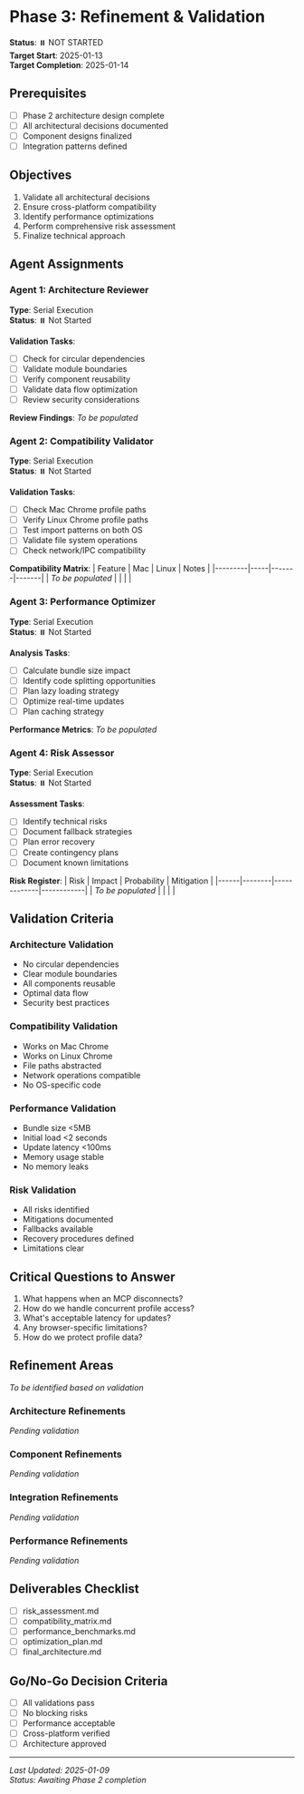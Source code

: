 # Phase 3: Refinement & Validation

**Status**: ⏸️ NOT STARTED  
**Target Start**: 2025-01-13  
**Target Completion**: 2025-01-14  

## Prerequisites
- [ ] Phase 2 architecture design complete
- [ ] All architectural decisions documented
- [ ] Component designs finalized
- [ ] Integration patterns defined

## Objectives
1. Validate all architectural decisions
2. Ensure cross-platform compatibility
3. Identify performance optimizations
4. Perform comprehensive risk assessment
5. Finalize technical approach

## Agent Assignments

### Agent 1: Architecture Reviewer
**Type**: Serial Execution  
**Status**: ⏸️ Not Started  

**Validation Tasks**:
- [ ] Check for circular dependencies
- [ ] Validate module boundaries
- [ ] Verify component reusability
- [ ] Validate data flow optimization
- [ ] Review security considerations

**Review Findings**:
*To be populated*

### Agent 2: Compatibility Validator
**Type**: Serial Execution  
**Status**: ⏸️ Not Started  

**Validation Tasks**:
- [ ] Check Mac Chrome profile paths
- [ ] Verify Linux Chrome profile paths
- [ ] Test import patterns on both OS
- [ ] Validate file system operations
- [ ] Check network/IPC compatibility

**Compatibility Matrix**:
| Feature | Mac | Linux | Notes |
|---------|-----|-------|-------|
| *To be populated* | | | |

### Agent 3: Performance Optimizer
**Type**: Serial Execution  
**Status**: ⏸️ Not Started  

**Analysis Tasks**:
- [ ] Calculate bundle size impact
- [ ] Identify code splitting opportunities
- [ ] Plan lazy loading strategy
- [ ] Optimize real-time updates
- [ ] Plan caching strategy

**Performance Metrics**:
*To be populated*

### Agent 4: Risk Assessor
**Type**: Serial Execution  
**Status**: ⏸️ Not Started  

**Assessment Tasks**:
- [ ] Identify technical risks
- [ ] Document fallback strategies
- [ ] Plan error recovery
- [ ] Create contingency plans
- [ ] Document known limitations

**Risk Register**:
| Risk | Impact | Probability | Mitigation |
|------|--------|-------------|------------|
| *To be populated* | | | |

## Validation Criteria

### Architecture Validation
- No circular dependencies
- Clear module boundaries
- All components reusable
- Optimal data flow
- Security best practices

### Compatibility Validation
- Works on Mac Chrome
- Works on Linux Chrome
- File paths abstracted
- Network operations compatible
- No OS-specific code

### Performance Validation
- Bundle size <5MB
- Initial load <2 seconds
- Update latency <100ms
- Memory usage stable
- No memory leaks

### Risk Validation
- All risks identified
- Mitigations documented
- Fallbacks available
- Recovery procedures defined
- Limitations clear

## Critical Questions to Answer
1. What happens when an MCP disconnects?
2. How do we handle concurrent profile access?
3. What's acceptable latency for updates?
4. Any browser-specific limitations?
5. How do we protect profile data?

## Refinement Areas
*To be identified based on validation*

### Architecture Refinements
*Pending validation*

### Component Refinements
*Pending validation*

### Integration Refinements
*Pending validation*

### Performance Refinements
*Pending validation*

## Deliverables Checklist
- [ ] risk_assessment.md
- [ ] compatibility_matrix.md
- [ ] performance_benchmarks.md
- [ ] optimization_plan.md
- [ ] final_architecture.md

## Go/No-Go Decision Criteria
- [ ] All validations pass
- [ ] No blocking risks
- [ ] Performance acceptable
- [ ] Cross-platform verified
- [ ] Architecture approved

---

*Last Updated: 2025-01-09*  
*Status: Awaiting Phase 2 completion*